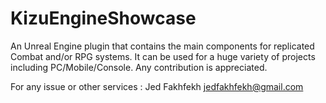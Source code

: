 # KizuEngineShowcase
 
An Unreal Engine plugin that contains the main components for replicated Combat and/or RPG systems.
It can be used for a huge variety of projects including PC/Mobile/Console.
Any contribution is appreciated.

For any issue or other services :
Jed Fakhfekh
jedfakhfekh@gmail.com
